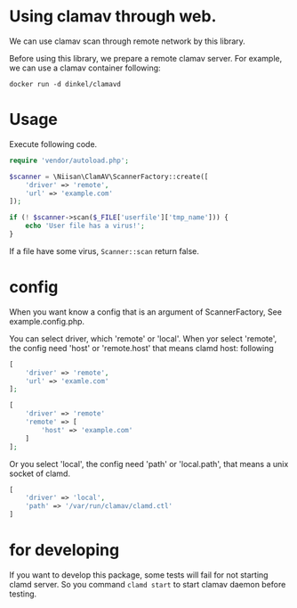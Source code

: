 # Using clamav through web.

We can use clamav scan through remote network by this library.

Before using this library, we prepare a remote clamav server. For example, we can use a clamav container following:

```
docker run -d dinkel/clamavd
```

# Usage

Execute following code.

```php
require 'vendor/autoload.php';

$scanner = \Niisan\ClamAV\ScannerFactory::create([
    'driver' => 'remote',
    'url' => 'example.com'
]);

if (! $scanner->scan($_FILE['userfile']['tmp_name'])) {
    echo 'User file has a virus!';
}
```

If a file have some virus, `Scanner::scan` return false.

# config

When you want know a config that is an argument of ScannerFactory, See example.config.php.

You can select driver, which 'remote' or 'local'.
When yor select 'remote', the config need 'host' or 'remote.host' that means clamd host: following

```php
[
    'driver' => 'remote',
    'url' => 'examle.com'
];
```

```php
[
    'driver' => 'remote'
    'remote' => [
        'host' => 'example.com'
    ]
];
```

Or you select 'local', the config need 'path' or 'local.path', that means a unix socket of clamd.

```php
[
    'driver' => 'local',
    'path' => '/var/run/clamav/clamd.ctl'
]
```

# for developing
If you want to develop this package, some tests will fail for not starting clamd server.
So you command `clamd start` to start clamav daemon before testing. 